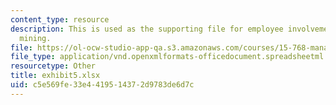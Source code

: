 ```yaml
---
content_type: resource
description: This is used as the supporting file for employee involvement and data
  mining.
file: https://ol-ocw-studio-app-qa.s3.amazonaws.com/courses/15-768-management-of-services-concepts-design-and-delivery-fall-2010/c5e569fe33e4419514372d9783de6d7c_exhibit5.xlsx
file_type: application/vnd.openxmlformats-officedocument.spreadsheetml.sheet
resourcetype: Other
title: exhibit5.xlsx
uid: c5e569fe-33e4-4195-1437-2d9783de6d7c
---
```

